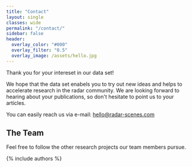 ```yaml
---
title: "Contact"
layout: single
classes: wide
permalink: "/contact/"
sidebar: false
header:
  overlay_color: "#000"
  overlay_filter: "0.5"
  overlay_image: /assets/hello.jpg
---
```

Thank you for your intereset in our data set!

We hope that the data set enabels you to try out new ideas and helps to accelerate research in the radar community.
We are looking forward to hearing about your publications, so don't hesitate to point us to your articles.

You can easily reach us via e-mail: [hello@radar-scenes.com](mailto:hello@radar-scenes.com)


## The Team
Feel free to follow the other research projects our team members pursue. 

{% include authors %}

